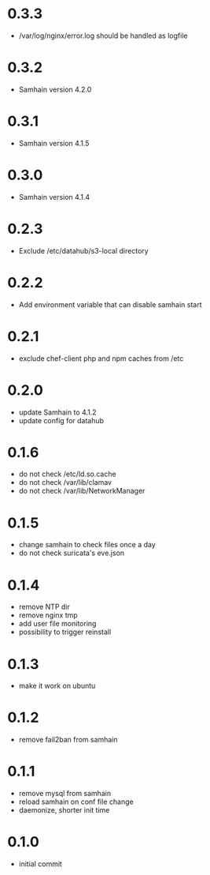 # 0.3.3
- /var/log/nginx/error.log should be handled as logfile

# 0.3.2
- Samhain version 4.2.0

# 0.3.1
- Samhain version 4.1.5

# 0.3.0
- Samhain version 4.1.4

# 0.2.3
- Exclude /etc/datahub/s3-local directory

# 0.2.2
- Add environment variable that can disable samhain start

# 0.2.1
- exclude chef-client php and npm caches from /etc

# 0.2.0
- update Samhain to 4.1.2
- update config for datahub

# 0.1.6
- do not check /etc/ld.so.cache
- do not check /var/lib/clamav
- do not check /var/lib/NetworkManager

# 0.1.5
- change samhain to check files once a day
- do not check suricata's eve.json

# 0.1.4
- remove NTP dir
- remove nginx tmp
- add user file monitoring
- possibility to trigger reinstall

# 0.1.3
- make it work on ubuntu

# 0.1.2
- remove fail2ban from samhain

# 0.1.1
- remove mysql from samhain
- reload samhain on conf file change
- daemonize, shorter init time

# 0.1.0
- initial commit
